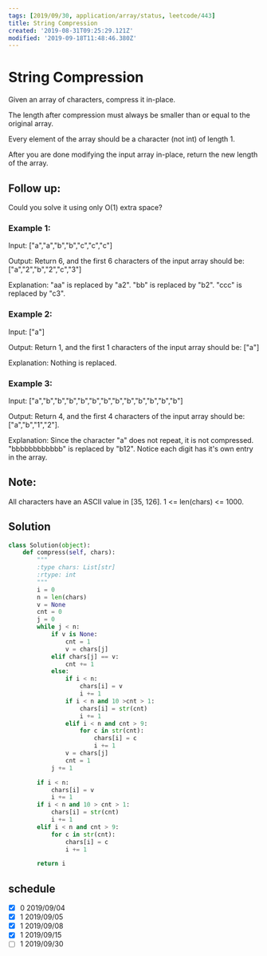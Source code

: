 ```yaml
---
tags: [2019/09/30, application/array/status, leetcode/443]
title: String Compression
created: '2019-08-31T09:25:29.121Z'
modified: '2019-09-18T11:48:46.380Z'
---
```


# String Compression

Given an array of characters, compress it in-place.

The length after compression must always be smaller than or equal to the original array.

Every element of the array should be a character (not int) of length 1.

After you are done modifying the input array in-place, return the new length of the array.


## Follow up:

Could you solve it using only O(1) extra space?


### Example 1:

Input:
["a","a","b","b","c","c","c"]

Output:
Return 6, and the first 6 characters of the input array should be: ["a","2","b","2","c","3"]

Explanation:
"aa" is replaced by "a2". "bb" is replaced by "b2". "ccc" is replaced by "c3".


### Example 2:

Input:
["a"]

Output:
Return 1, and the first 1 characters of the input array should be: ["a"]

Explanation:
Nothing is replaced.


### Example 3:

Input:
["a","b","b","b","b","b","b","b","b","b","b","b","b"]

Output:
Return 4, and the first 4 characters of the input array should be: ["a","b","1","2"].

Explanation:
Since the character "a" does not repeat, it is not compressed. "bbbbbbbbbbbb" is replaced by "b12".
Notice each digit has it's own entry in the array.


## Note:

All characters have an ASCII value in [35, 126].
1 <= len(chars) <= 1000.

## Solution

```python
class Solution(object):
    def compress(self, chars):
        """
        :type chars: List[str]
        :rtype: int
        """
        i = 0
        n = len(chars)
        v = None
        cnt = 0
        j = 0
        while j < n:
            if v is None:
                cnt = 1
                v = chars[j]
            elif chars[j] == v:
                cnt += 1
            else:
                if i < n:
                    chars[i] = v
                    i += 1
                if i < n and 10 >cnt > 1:
                    chars[i] = str(cnt)
                    i += 1
                elif i < n and cnt > 9:
                    for c in str(cnt):
                        chars[i] = c
                        i += 1
                v = chars[j]
                cnt = 1
            j += 1

        if i < n:
            chars[i] = v
            i += 1
        if i < n and 10 > cnt > 1:
            chars[i] = str(cnt)
            i += 1
        elif i < n and cnt > 9:
            for c in str(cnt):
                chars[i] = c
                i += 1

        return i
```

## schedule

* [x] 0 2019/09/04
* [x] 1 2019/09/05
* [x] 1 2019/09/08
* [x] 1 2019/09/15
* [ ] 1 2019/09/30
